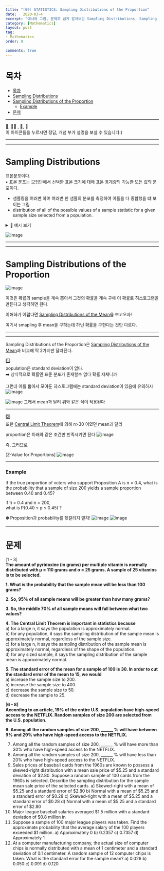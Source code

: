 ```yaml
---
title: "[09] STATISTICS: Sampling Distributions of the Proportion"
date:   2020-03-4
excerpt: "예시와 그림, 문제로 쉽게 알아보는 Sampling Distributions, Sampling Distributions of the Mean, Standard Error of the Mean, Central Limit Theorem"
category: [Mathematics]
layout: post
tag:
- Mathematics
order: 0 
 
comments: true
---
```


# 목차
- [목차](#목차)
- [Sampling Distributions](#sampling-distributions)
- [Sampling Distributions of the Proportion](#sampling-distributions-of-the-proportion)
    + [Example](#example)
- [문제](#문제)












---


 
👀, 🤷‍♀️ , 📜, 📝    
이 아이콘들을 누르시면 정답, 개념 부가 설명을 보실 수 있습니다:)



---
----


# Sampling Distributions
표본분포이다.    
• 표본 분포는 모집단에서 선택한 표본 크기에 대해 표본 통계량의 가능한 모든 값의 분포이다.        
* 샘플링을 여러번 하여 여러번 한 샘플의 분포를 측정하여 이들을 다 종합했을 떄 보이는 그림      
* distribution of all of the possible values of a sample statistic for a given sample size selected from a population.

<details>
<summary>📝 예시 보기</summary>
<div markdown="1">

예를 들어,       
  해당 대학의 학생 50명을 대상으로 평균 GPA를 추출한다고 가정해 보십시오.        
  크기가 50인 여러 표본을 얻은 경우 각 표본에 대해 서로 다른 평균을 계산합니다.        
  우리는 50명의 학생 표본에 대해 계산할 수 있는 모든 잠재적 평균 GPA의 분포에 관심이 있습니다

  
  
</div>
</details> 


![image](https://user-images.githubusercontent.com/76824611/137562281-8c055e85-9d88-4fd7-87ba-2f2d2534179e.png)


---
-----


# Sampling Distributions of the Proportion

![image](https://user-images.githubusercontent.com/76824611/138177172-5bf2f1fe-c5b2-4234-9887-37103752f840.png)

이것은 확률의 sample을 계속 뽑아서 그것의 확률을 계속 구해 이 확률로 히스토그램을 만든다고 생각하면 된다.

이해하기 어렵다면 [Sampling Distributions of the Mean](https://yerimoh.github.io/MATH8/)을 보고오자!    

여기서 smapling 후 mean을 구하는데 하닌 확률을 구한다는 것만 다르다.



----
----



Sampling Distributions of the Proportion은 [Sampling Distributions of the Mean](https://yerimoh.github.io/MATH8/)과 비교해 딱 2가지만 달라진다.


1️⃣      
population은 standard deviation이 없다.       
➡️ 상식적으로 확률엔 표준 분포가 존재할수 없다 확률 자체니까    

그런데 이를 뽑아서 모아둔 히스토그램에는 standard deviation이 있음에 유의하자   
![image](https://user-images.githubusercontent.com/76824611/138179090-5b097891-100b-42d0-ac89-7903bee78192.png)


![image](https://user-images.githubusercontent.com/76824611/138178921-3a6c5878-cc09-43d4-a5be-835b0e06c06c.png)
그래서 mean과 달리 위와 같은 식이 적용된다


-----


2️⃣      
또한 [Central Limit Theorem](https://yerimoh.github.io/MATH8/#central-limit-theorem)에 의해 n>30 이였던 mean과 달리         

proportion은 아래와 같은 조건만 만족시키면 된다
![image](https://user-images.githubusercontent.com/76824611/138178860-203cafe7-5d62-47aa-8f1f-569b515a35d4.png)


즉, 그러므로    

[Z-Value for Proportions]
![image](https://user-images.githubusercontent.com/76824611/138179456-8243bd44-970b-4fb0-80a5-2b90773c9c5d.png)



-----

### Example
If the true proportion of voters who support Proposition A is π = 0.4, what is the probability that a sample of size 200 yields a sample proportion 
between 0.40 and 0.45?

if π = 0.4 and n = 200,     
what is P(0.40 ≤ p ≤ 0.45) ?    



⛔ Proposition과 probability를 헷갈리지 말자!
![image](https://user-images.githubusercontent.com/76824611/138179897-1afa0b1b-b66f-4df3-a42b-1992eb653dda.png)
![image](https://user-images.githubusercontent.com/76824611/138179903-e2be67c9-ecfa-4d88-b2f5-d6660101636f.png)


------

# 문제  
[1 - 3]          
**The amount of pyridoxine (in grams) per multiple vitamin is normally distributed with μ = 110 grams and   σ = 25 grams. A sample of 25 vitamins is to be selected.**     

**1. What is the probability that the sample mean will be less than 100 grams?**     

**2. So, 95% of all sample means will be greater than how many grams?**

**3. So, the middle 70% of all sample means will fall between what two values?**

**4. The Central Limit Theorem is important in statistics because**   
a) for a large n, it says the population is approximately normal.      
b) for any population, it says the sampling distribution of the sample mean is approximately normal, regardless of the sample size.     
c) for a large n, it says the sampling distribution of the sample mean is approximately normal, regardless of the shape of the population.    
d) for any sized sample, it says the sampling distribution of the sample mean is approximately
normal.       


**5. The standard error of the mean for a sample of 100 is 30. In order to cut the standard error of the mean to 15, we would**   
a) increase the sample size to 200.   
b) increase the sample size to 400.   
c) decrease the sample size to 50.   
d) decrease the sample to 25.   

**[6 - 8]**     
**According to an article, 19% of the entire U.S. population have high-speed access to the NETFLIX. Random samples of size 200 are selected from the U.S. population.**


**6. Among all the random samples of size 200, ______ % will have between 9% and 29% who have high-speed access to the NETFLIX.**      

7. Among all the random samples of size 200, ______ % will have more than 30% who have high-speed
access to the NETFLIX.
8. Among all the random samples of size 200, ______ % will have less than 20% who have high-speed
access to the NETFLIX.
9. Sales prices of baseball cards from the 1960s are known to possess a skewed-right distribution with
a mean sale price of $5.25 and a standard deviation of $2.80. Suppose a random sample of 100 cards
from the 1960s is selected. Describe the sampling distribution for the sample mean sale price of the
selected cards.
a) Skewed-right with a mean of $5.25 and a standard error of $2.80
b) Normal with a mean of $5.25 and a standard error of $0.28
c) Skewed-right with a mean of $5.25 and a standard error of $0.28
d) Normal with a mean of $5.25 and a standard error of $2.80
10. Major league baseball salaries averaged $1.5 million with a standard deviation of $0.8 million in
1994. Suppose a sample of 100 major league players was taken. Find the approximate probability that
the average salary of the 100 players exceeded $1 million.
a) Approximately 0
b) 0.2357
c) 0.7357
d) Approximately 1
11. At a computer manufacturing company, the actual size of computer chips is normally distributed
with a mean of 1 centimeter and a standard deviation of 0.1 centimeter. A random sample of 12
computer chips is taken. What is the standard error for the sample mean?
a) 0.029
b) 0.050
c) 0.091
d) 0.120 
